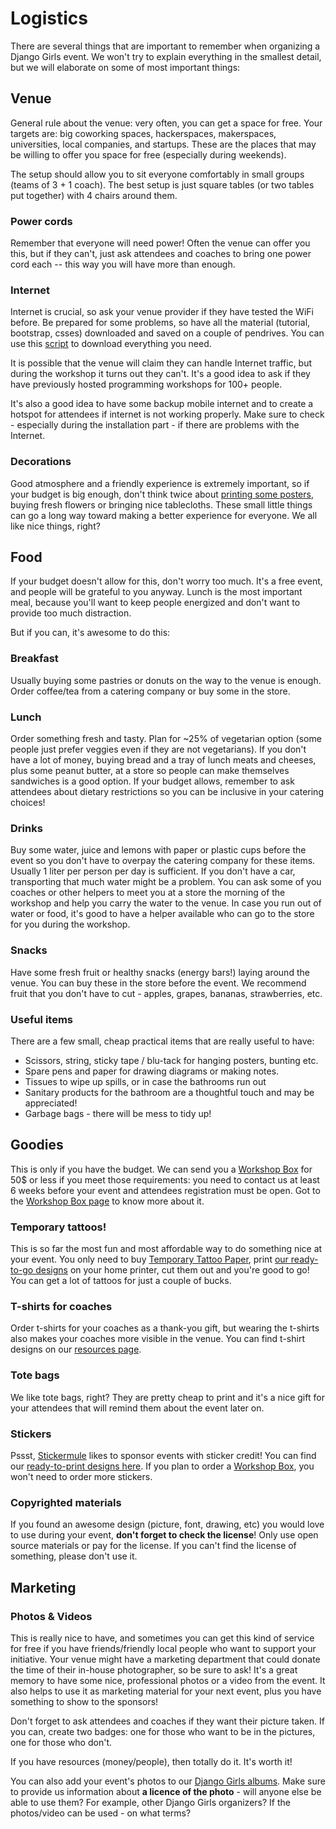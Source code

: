 # Logistics

There are several things that are important to remember when organizing a Django Girls event. We won't try to explain everything in the smallest detail, but we will elaborate on some of most important things:

## Venue

General rule about the venue: very often, you can get a space for free. Your targets are: big coworking spaces, hackerspaces, makerspaces, universities, local companies, and startups. These are the places that may be willing to offer you space for free (especially during weekends).

The setup should allow you to sit everyone comfortably in small groups (teams of 3 + 1 coach). The best setup is just square tables (or two tables put together) with 4 chairs around them.

### Power cords

Remember that everyone will need power! Often the venue can offer you this, but if they can't, just ask attendees and coaches to bring one power cord each -- this way you will have more than enough.

### Internet

Internet is crucial, so ask your venue provider if they have tested the WiFi before. Be prepared for some problems, so have all the material (tutorial, bootstrap, csses) downloaded and saved on a couple of pendrives. You can use this [script](https://pypi.python.org/pypi/djangogirls_usbgenerator/) to download everything you need.

It is possible that the venue will claim they can handle Internet traffic, but during the workshop it turns out they can't. It's a good idea to ask if they have previously hosted programming workshops for 100+ people. 

It's also a good idea to have some backup mobile internet and to create a hotspot for attendees if internet is not working properly. Make sure to check - especially during the installation part - if there are problems with the Internet.

### Decorations

Good atmosphere and a friendly experience is extremely important, so if your budget is big enough, don't think twice about [printing some posters](../resources/README.md), buying fresh flowers or bringing nice tablecloths. These small little things can go a long way toward making a better experience for everyone. We all like nice things, right?

## Food

If your budget doesn't allow for this, don't worry too much. It's a free event, and people will be grateful to you anyway. Lunch is the most important meal, because you'll want to keep people energized and don't want to provide too much distraction.

But if you can, it's awesome to do this:

### Breakfast

Usually buying some pastries or donuts on the way to the venue is enough. Order coffee/tea from a catering company or buy some in the store.

### Lunch

Order something fresh and tasty. Plan for ~25% of vegetarian option (some people just prefer veggies even if they are not vegetarians). If you don't have a lot of money, buying bread and a tray of lunch meats and cheeses, plus some peanut butter, at a store so people can make themselves sandwiches is a good option. If your budget allows, remember to ask attendees about dietary restrictions so you can be inclusive in your catering choices! 

### Drinks

Buy some water, juice and lemons with paper or plastic cups before the event so you don't have to overpay the catering company for these items. Usually 1 liter per person per day is sufficient. If you don't have a car, transporting that much water might be a problem. You can ask some of you coaches or other helpers to meet you at a store the morning of the workshop and help you carry the water to the venue. In case you run out of water or food, it's good to have a helper available who can go to the store for you during the workshop.

### Snacks

Have some fresh fruit or healthy snacks (energy bars!) laying around the venue. You can buy these in the store before the event. We recommend fruit that you don't have to cut - apples, grapes, bananas, strawberries, etc. 

### Useful items

There are a few small, cheap practical items that are really useful to have:
 * Scissors, string, sticky tape / blu-tack for hanging posters, bunting etc.
 * Spare pens and paper for drawing diagrams or making notes.
 * Tissues to wipe up spills, or in case the bathrooms run out
 * Sanitary products for the bathroom are a thoughtful touch and may be appreciated!
 * Garbage bags - there will be mess to tidy up!

## Goodies

This is only if you have the budget. We can send you a [Workshop Box](https://djangogirls.org/workshop-box) for 50$ or less if you meet those requirements: you need to contact us at least 6 weeks before your event and attendees registration must be open. Got to the [Workshop Box page](https://djangogirls.org/workshop-box) to know more about it.

### Temporary tattoos!

This is so far the most fun and most affordable way to do something nice at your event. You only need to buy [Temporary Tattoo Paper](http://www.amazon.com/Silhouette-MEDIA-TATTOO-Temporary-Tattoo-Paper/dp/B0043WJ3OA/), print [our ready-to-go designs](https://github.com/DjangoGirls/resources/tree/master/Design/Tattoos) on your home printer, cut them out and you're good to go! You can get a lot of tattoos for just a couple of bucks.

### T-shirts for coaches

Order t-shirts for your coaches as a thank-you gift, but wearing the t-shirts also makes your coaches more visible in the venue. You can find t-shirt designs on our [resources page](../resources/README.md).

### Tote bags

We like tote bags, right? They are pretty cheap to print and it's a nice gift for your attendees that will remind them about the event later on. 

### Stickers

Pssst, [Stickermule](http://stickermule.com/) likes to sponsor events with sticker credit! You can find our [ready-to-print designs here](../resources/README.md). If you plan to order a [Workshop Box](https://djangogirls.org/workshop-box), you won't need to order more stickers.

### Copyrighted materials

If you found an awesome design (picture, font, drawing, etc) you would love to use during your event, **don't forget to check the license**! Only use open source materials or pay for the license. If you can't find the license of something, please don't use it.

## Marketing

### Photos & Videos

This is really nice to have, and sometimes you can get this kind of service for free if you have friends/friendly local people who want to support your initiative. Your venue might have a marketing department that could donate the time of their in-house photographer, so be sure to ask! It's a great memory to have some nice, professional photos or a video from the event. It also helps to use it as marketing material for your next event, plus you have something to show to the sponsors!

Don't forget to ask attendees and coaches if they want their picture taken. If you can, create two badges: one for those who want to be in the pictures, one for those who don't.

If you have resources (money/people), then totally do it. It's worth it! 

You can also add your event's photos to our [Django Girls albums](https://www.flickr.com/photos/128162583@N08/sets). Make sure to provide us information about __a licence of the photo__ - will anyone else be able to use them? For example, other Django Girls organizers? If the photos/video can be used - on what terms?
